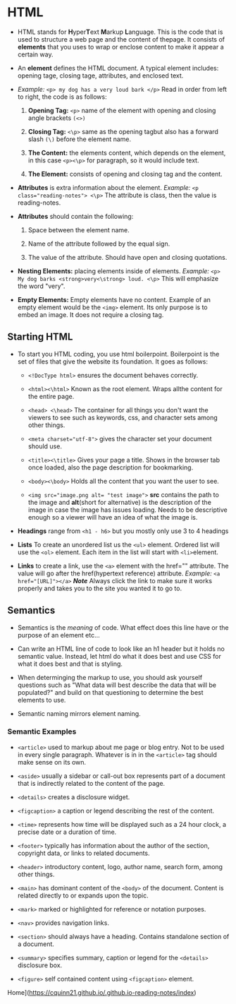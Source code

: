 # HTML

- HTML stands for **H**yper**T**ext **M**arkup **L**anguage. This is the code that is used to structure a web page and the content of thepage. It consists of **elements** that you uses to wrap or enclose content to make it appear a certain way.

- An **element** defines the HTML document. A typical element includes: opening tage, closing tage, attributes, and enclosed text.

- *Example:* ```<p> my dog has a very loud bark </p>``` Read in order from left to right, the code is as follows:

    1. **Opening Tag:** ```<p>``` name of the element with opening and closing angle brackets ```(<>)```

    2. **Closing Tag:** ```<\p>``` same as the opening tagbut also has a forward slash ```(\)``` before the element name.

    3. **The Content:** the elements content, which depends on the element, in this case ```<p><\p>``` for paragraph, so it would include text.

    4. **The Element:** consists of opening and closing tag and the content.

- **Attributes** is extra information about the element. *Example:* ```<p class="reading-notes"> <\p>``` The attribute is class, then the value is reading-notes.

- **Attributes** should contain the following:
    1. Space between the element name.

    2. Name of the attribute followed by the equal sign.

    3. The value of the attribute. Should have open and closing quotations.

- **Nesting Elements:** placing elements inside of elements. *Example:* ```<p> My dog barks <strong>very<\strong> loud. <\p>``` This will emphasize the word "very".

- **Empty Elements:** Empty elements have no content. Example of an empty element would be the ```<img>``` element. Its only purpose is to embed an image. It does not require a closing tag. 

## Starting HTML

- To start you HTML coding, you use html boilerpoint. Boilerpoint is the set of files that give the website its foundation. It goes as follows:

  - ```<!DocType html>``` ensures the document behaves correctly.

  - ```<html><\html>``` Known as the root element. Wraps allthe content for the entire page.

  - ```<head> <\head>``` The container for all things you don't want the viewers to see such as keywords, css, and character sets among other things. 

  - ```<meta charset="utf-8">``` gives the character set your document should use.

  - ```<title><\title>``` Gives your page a title. Shows in the browser tab once loaded, also the page description for bookmarking.

  - ```<body><\body>``` Holds all the content that you want the user to see.

  - ```<img src="image.png alt= "test image">``` **src** contains the path to the image and **alt**(short for alternative) is the description of the image in case the image has issues loading. Needs to be descriptive enough so a viewer will have an idea of what the image is.

- **Headings** range from ```<h1 - h6>``` but you mostly only use 3 to 4 headings

- **Lists** To create an unordered list us the ```<ul>``` element. Ordered list will use the ```<ol>``` element. Each item in the list will start with ```<li>```element.

- **Links** to create a link, use the ```<a>``` element with the href="" attribute. The value will go after the href(hypertext reference) attribute. *Example:* ```<a href="[URL]"></a>``` **_Note_** Always click the link to make sure it works properly and takes you to the site you wanted it to go to.

## Semantics

- Semantics is the *meaning* of code. What effect does this line have or the purpose of an element etc...

- Can write an HTML line of code to look like an h1 header but it holds no semantic value. Instead, let html do what it does best and use CSS for what it does best and that is styling.

- When determinging the markup to use, you should ask yourself questions such as "What data will best describe the data that will be populated?" and build on that questioning to determine the best elements to use.

- Semantic naming mirrors element naming.

### Semantic Examples

- ```<article>``` used to markup about me page or blog entry. Not to be used in every single paragraph. Whatever is in in the ```<article>``` tag should make sense on its own.

- ```<aside>``` usually a sidebar or call-out box represents part of a document that is indirectly related to the content of the page.

- ```<details>``` creates a disclosure widget.

- ```<figcaption>``` a caption or legend describing the rest of the content.

- ```<time>``` represents how time will be displayed such as a 24 hour clock, a precise date or a duration of time.

- ```<footer>``` typically has information about the author of the section, copyright data, or links to related documents.

- ```<header>``` introductory content, logo, author name, search form, among other things.

- ```<main>``` has dominant content of the ```<body>``` of the document. Content is related directly to or expands upon the topic.

- ```<mark>``` marked or highlighted for reference or notation purposes.

- ```<nav>``` provides navigation links.

- ```<section>``` should always have a heading. Contains standalone section of a document.

- ```<summary>``` specifies summary, caption or legend for the ```<details>``` disclosure box.

- ```<figure>``` self contained content using ```<figcaption>``` element.

Home](https://cquinn21.github.io/.github.io-reading-notes/index)

